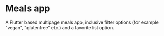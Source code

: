 # Meals app

A Flutter based multipage meals app, inclusive filter options (for example "vegan", "glutenfree" etc.) and a favorite list option.
